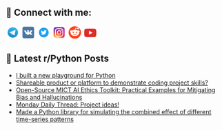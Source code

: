 ## 🔎 Connect with me:
[<img src="https://github.com/bullbesh/bullbesh/blob/main/images/Telegram.png" width="32" height="32" />](https://t.me/bullbesh)
[<img src="https://github.com/bullbesh/bullbesh/blob/main/images/VK.png" width="32" height="32" />](https://vk.com/bullbesh)
[<img src="https://github.com/bullbesh/bullbesh/blob/main/images/Twitter.png" width="32" height="32" />](https://twitter.com/bullbesh1)
[<img src="https://github.com/bullbesh/bullbesh/blob/main/images/Instagram.png" width="32" height="32" />](https://www.instagram.com/bullbesh)
[<img src="https://github.com/bullbesh/bullbesh/blob/main/images/Reddit.png" width="32" height="32" />](https://www.reddit.com/user/bullbesh)
[<img src="https://github.com/bullbesh/bullbesh/blob/main/images/YouTube.png" width="32" height="32" />](https://www.youtube.com/channel/UCtfjRs6uzgq5mfm8S06WTcg)

## 📕 Latest r/Python Posts
<!-- BLOG-POST-LIST:START -->
- [I built a new playground for Python](https://www.reddit.com/r/Python/comments/1ix0rf0/i_built_a_new_playground_for_python/)
- [Shareable product or platform to demonstrate coding project skills?](https://www.reddit.com/r/Python/comments/1iwwcjk/shareable_product_or_platform_to_demonstrate/)
- [Open-Source MICT AI Ethics Toolkit: Practical Examples for Mitigating Bias and Hallucinations](https://www.reddit.com/r/Python/comments/1iwunjl/opensource_mict_ai_ethics_toolkit_practical/)
- [Monday Daily Thread: Project ideas!](https://www.reddit.com/r/Python/comments/1iwogfe/monday_daily_thread_project_ideas/)
- [Made a Python library for simulating the combined effect of different time-series patterns](https://www.reddit.com/r/Python/comments/1iwk95c/made_a_python_library_for_simulating_the_combined/)
<!-- BLOG-POST-LIST:END -->
